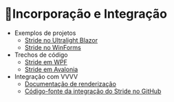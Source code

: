 # 🔌Incorporação e Integração

- Exemplos de projetos
  - [Stride no Ultralight Blazor](https://github.com/lionfire/LionFire.Stride.Ultralight)
  - [Stride no WinForms](https://github.com/windperson/-StrideGameNet5WinFormsDemo)
- Trechos de código
  - [Stride em WPF](https://gist.github.com/EricEzaM/5797be1f4b28f15e9be53287a02d3d67)
  - [Stride em Avalonia](https://gist.github.com/westonsoftware/a3fa982397fe1817ece4a27d3cbc5a89)
- Integração com VVVV
  - [Documentação de renderização](https://thegraybook.vvvv.org/reference/libraries/graphics-3d.html)
  - [Código-fonte da integração do Stride no GitHub](https://github.com/vvvv/VL.StandardLibs)